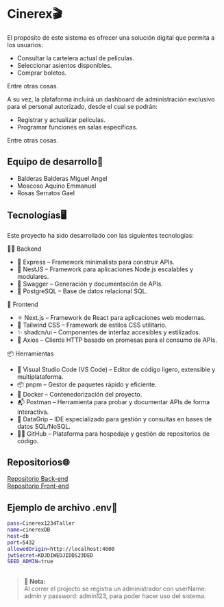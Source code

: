 # Cinerex🎬
El propósito de este sistema es ofrecer una solución digital que permita a los usuarios:

- Consultar la cartelera actual de películas.
- Seleccionar asientos disponibles.
- Comprar boletos.
  
Entre otras cosas.

A su vez, la plataforma incluirá un dashboard de administración exclusivo para el personal autorizado, desde el cual se podrán:

- Registrar y actualizar películas.
- Programar funciones en salas específicas.
  
Entre otras cosas.

## Equipo de desarrollo🤝
- Balderas Balderas Miguel Angel
- Moscoso Aquino Emmanuel
- Rosas Serratos Gael
 
## Tecnologías🖥️
Este proyecto ha sido desarrollado con las siguientes tecnologías: 

🧑‍💻 Backend
- 🚀 Express – Framework minimalista para construir APIs.
- 🧱 NestJS – Framework para aplicaciones Node.js escalables y modulares.
- 📜 Swagger – Generación y documentación de APIs.
- 🐘 PostgreSQL – Base de datos relacional SQL.

🧩 Frontend
- ⚛️ Next.js – Framework de React para aplicaciones web modernas.
- 💨 Tailwind CSS – Framework de estilos CSS utilitario.
- ✨ shadcn/ui – Componentes de interfaz accesibles y estilizados.
- 📡 Axios – Cliente HTTP basado en promesas para el consumo de APIs.

📦 Herramientas
- 🧰 Visual Studio Code (VS Code) – Editor de código ligero, extensible y multiplataforma.
- 📦 pnpm – Gestor de paquetes rápido y eficiente.
- 🐳 Docker – Contenedorización del proyecto.
- 📬 Postman – Herramienta para probar y documentar APIs de forma interactiva.
- 🧮 DataGrip – IDE especializado para gestión y consultas en bases de datos SQL/NoSQL.
- 🐱‍💻 GitHub – Plataforma para hospedaje y gestión de repositorios de código.

## Repositorios🌐<br>
[Repositorio Back-end](https://github.com/GaelRS/cinerex_project.git) <br>
[Repositorio Front-end](https://github.com/mikebalderass/cinerex-ui.git)

## Ejemplo de archivo .env📄
```bash
pass=Cinerex1234Taller
name=cinerexDB
host=db       
port=5432
allowedOrigin=http://localhost:4000
jwtSecret=KDJDIWEDJIDDS23DED
SEED_ADMIN=true
```
##
> **📝 Nota:**  
> Al correr el projecto se registra un administrador con userName: admin y password: admin123, para poder hacer uso del sistema.




